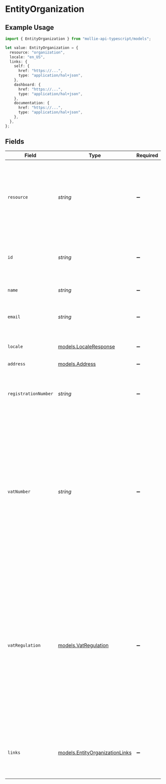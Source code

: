 # EntityOrganization

## Example Usage

```typescript
import { EntityOrganization } from "mollie-api-typescript/models";

let value: EntityOrganization = {
  resource: "organization",
  locale: "en_US",
  links: {
    self: {
      href: "https://...",
      type: "application/hal+json",
    },
    dashboard: {
      href: "https://...",
      type: "application/hal+json",
    },
    documentation: {
      href: "https://...",
      type: "application/hal+json",
    },
  },
};
```

## Fields

| Field                                                                                                                                                                                                                                             | Type                                                                                                                                                                                                                                              | Required                                                                                                                                                                                                                                          | Description                                                                                                                                                                                                                                       | Example                                                                                                                                                                                                                                           |
| ------------------------------------------------------------------------------------------------------------------------------------------------------------------------------------------------------------------------------------------------- | ------------------------------------------------------------------------------------------------------------------------------------------------------------------------------------------------------------------------------------------------- | ------------------------------------------------------------------------------------------------------------------------------------------------------------------------------------------------------------------------------------------------- | ------------------------------------------------------------------------------------------------------------------------------------------------------------------------------------------------------------------------------------------------- | ------------------------------------------------------------------------------------------------------------------------------------------------------------------------------------------------------------------------------------------------- |
| `resource`                                                                                                                                                                                                                                        | *string*                                                                                                                                                                                                                                          | :heavy_minus_sign:                                                                                                                                                                                                                                | Indicates the response contains an organization object. Will always contain the string `organization` for this<br/>resource type.                                                                                                                 | organization                                                                                                                                                                                                                                      |
| `id`                                                                                                                                                                                                                                              | *string*                                                                                                                                                                                                                                          | :heavy_minus_sign:                                                                                                                                                                                                                                | The identifier uniquely referring to this organization. Example: `org_12345678`.                                                                                                                                                                  |                                                                                                                                                                                                                                                   |
| `name`                                                                                                                                                                                                                                            | *string*                                                                                                                                                                                                                                          | :heavy_minus_sign:                                                                                                                                                                                                                                | The name of the organization.                                                                                                                                                                                                                     |                                                                                                                                                                                                                                                   |
| `email`                                                                                                                                                                                                                                           | *string*                                                                                                                                                                                                                                          | :heavy_minus_sign:                                                                                                                                                                                                                                | The email address associated with the organization.                                                                                                                                                                                               |                                                                                                                                                                                                                                                   |
| `locale`                                                                                                                                                                                                                                          | [models.LocaleResponse](../models/localeresponse.md)                                                                                                                                                                                              | :heavy_minus_sign:                                                                                                                                                                                                                                | Allows you to preset the language to be used.                                                                                                                                                                                                     | en_US                                                                                                                                                                                                                                             |
| `address`                                                                                                                                                                                                                                         | [models.Address](../models/address.md)                                                                                                                                                                                                            | :heavy_minus_sign:                                                                                                                                                                                                                                | N/A                                                                                                                                                                                                                                               |                                                                                                                                                                                                                                                   |
| `registrationNumber`                                                                                                                                                                                                                              | *string*                                                                                                                                                                                                                                          | :heavy_minus_sign:                                                                                                                                                                                                                                | The registration number of the organization at their local chamber of commerce.                                                                                                                                                                   |                                                                                                                                                                                                                                                   |
| `vatNumber`                                                                                                                                                                                                                                       | *string*                                                                                                                                                                                                                                          | :heavy_minus_sign:                                                                                                                                                                                                                                | The VAT number of the organization, if based in the European Union or in The United Kingdom. VAT numbers are<br/>verified against the international registry *VIES*.<br/><br/>The field is not present for merchants residing in other countries. |                                                                                                                                                                                                                                                   |
| `vatRegulation`                                                                                                                                                                                                                                   | [models.VatRegulation](../models/vatregulation.md)                                                                                                                                                                                                | :heavy_minus_sign:                                                                                                                                                                                                                                | Mollie applies Dutch VAT for merchants based in The Netherlands, British VAT for merchants based in The United<br/>Kingdom, and shifted VAT for merchants in the European Union.<br/><br/>The field is not present for merchants residing in other countries. |                                                                                                                                                                                                                                                   |
| `links`                                                                                                                                                                                                                                           | [models.EntityOrganizationLinks](../models/entityorganizationlinks.md)                                                                                                                                                                            | :heavy_minus_sign:                                                                                                                                                                                                                                | An object with several relevant URLs. Every URL object will contain an `href` and a `type` field.                                                                                                                                                 |                                                                                                                                                                                                                                                   |